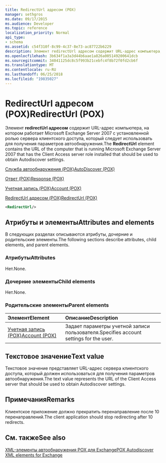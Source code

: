 ```yaml
---
title: RedirectUrl адресом (POX)
manager: sethgros
ms.date: 09/17/2015
ms.audience: Developer
ms.topic: reference
localization_priority: Normal
api_type:
- schema
ms.assetid: c54f310f-8c99-4c37-8e73-ac87722b6229
description: Элемент redirectUrl адресом содержит URL-адрес компьютера, на котором работает Microsoft Exchange Server 2007 с установленной ролью сервера клиентского доступа, который следует использовать для получения параметров автообнаружения.
ms.openlocfilehash: 3b634f1a3a3d44b6aae1a826a005149200641dcb
ms.sourcegitcommit: 34041125dc8c5f993b21cebfc4f8b72f0fd2cb6f
ms.translationtype: MT
ms.contentlocale: ru-RU
ms.lasthandoff: 06/25/2018
ms.locfileid: "19835027"
---
```

# <a name="redirecturl-pox"></a><span data-ttu-id="ad81b-103">RedirectUrl адресом (POX)</span><span class="sxs-lookup"><span data-stu-id="ad81b-103">RedirectUrl (POX)</span></span>

<span data-ttu-id="ad81b-104">Элемент **redirectUrl адресом** содержит URL-адрес компьютера, на котором работает Microsoft Exchange Server 2007 с установленной ролью сервера клиентского доступа, который следует использовать для получения параметров автообнаружения.</span><span class="sxs-lookup"><span data-stu-id="ad81b-104">The **RedirectUrl** element contains the URL of the computer that is running Microsoft Exchange Server 2007 that has the Client Access server role installed that should be used to obtain Autodiscover settings.</span></span> 
  
[<span data-ttu-id="ad81b-105">Служба автообнаружения (POX)</span><span class="sxs-lookup"><span data-stu-id="ad81b-105">AutoDiscover (POX)</span></span>](autodiscover-pox.md)
  
[<span data-ttu-id="ad81b-106">Ответ (POX)</span><span class="sxs-lookup"><span data-stu-id="ad81b-106">Response (POX)</span></span>](response-pox.md)
  
[<span data-ttu-id="ad81b-107">Учетная запись (POX)</span><span class="sxs-lookup"><span data-stu-id="ad81b-107">Account (POX)</span></span>](account-pox.md)
  
[<span data-ttu-id="ad81b-108">RedirectUrl адресом (POX)</span><span class="sxs-lookup"><span data-stu-id="ad81b-108">RedirectUrl (POX)</span></span>](redirecturl-pox.md)
  
```xml
<RedirectUrl/>
```

## <a name="attributes-and-elements"></a><span data-ttu-id="ad81b-109">Атрибуты и элементы</span><span class="sxs-lookup"><span data-stu-id="ad81b-109">Attributes and elements</span></span>

<span data-ttu-id="ad81b-110">В следующих разделах описываются атрибуты, дочерние и родительские элементы.</span><span class="sxs-lookup"><span data-stu-id="ad81b-110">The following sections describe attributes, child elements, and parent elements.</span></span>
  
### <a name="attributes"></a><span data-ttu-id="ad81b-111">Атрибуты</span><span class="sxs-lookup"><span data-stu-id="ad81b-111">Attributes</span></span>

<span data-ttu-id="ad81b-112">Нет.</span><span class="sxs-lookup"><span data-stu-id="ad81b-112">None.</span></span>
  
### <a name="child-elements"></a><span data-ttu-id="ad81b-113">Дочерние элементы</span><span class="sxs-lookup"><span data-stu-id="ad81b-113">Child elements</span></span>

<span data-ttu-id="ad81b-114">Нет.</span><span class="sxs-lookup"><span data-stu-id="ad81b-114">None.</span></span>
  
### <a name="parent-elements"></a><span data-ttu-id="ad81b-115">Родительские элементы</span><span class="sxs-lookup"><span data-stu-id="ad81b-115">Parent elements</span></span>

|<span data-ttu-id="ad81b-116">**Элемент**</span><span class="sxs-lookup"><span data-stu-id="ad81b-116">**Element**</span></span>|<span data-ttu-id="ad81b-117">**Описание**</span><span class="sxs-lookup"><span data-stu-id="ad81b-117">**Description**</span></span>|
|:-----|:-----|
|[<span data-ttu-id="ad81b-118">Учетная запись (POX)</span><span class="sxs-lookup"><span data-stu-id="ad81b-118">Account (POX)</span></span>](account-pox.md) <br/> |<span data-ttu-id="ad81b-119">Задает параметры учетной записи пользователя.</span><span class="sxs-lookup"><span data-stu-id="ad81b-119">Specifies account settings for the user.</span></span>  <br/> |
   
## <a name="text-value"></a><span data-ttu-id="ad81b-120">Текстовое значение</span><span class="sxs-lookup"><span data-stu-id="ad81b-120">Text value</span></span>

<span data-ttu-id="ad81b-121">Текстовое значение представляет URL-адрес сервера клиентского доступа, который должен использоваться для получения параметров автообнаружения.</span><span class="sxs-lookup"><span data-stu-id="ad81b-121">The text value represents the URL of the Client Access server that should be used to obtain Autodiscover settings.</span></span>
  
## <a name="remarks"></a><span data-ttu-id="ad81b-122">Примечания</span><span class="sxs-lookup"><span data-stu-id="ad81b-122">Remarks</span></span>

<span data-ttu-id="ad81b-123">Клиентское приложение должно прекратить перенаправление после 10 перенаправлений.</span><span class="sxs-lookup"><span data-stu-id="ad81b-123">The client application should stop redirecting after 10 redirects.</span></span>
  
## <a name="see-also"></a><span data-ttu-id="ad81b-124">См. также</span><span class="sxs-lookup"><span data-stu-id="ad81b-124">See also</span></span>



[<span data-ttu-id="ad81b-125">XML-элементы автообнаружения POX для Exchange</span><span class="sxs-lookup"><span data-stu-id="ad81b-125">POX Autodiscover XML elements for Exchange</span></span>](pox-autodiscover-xml-elements-for-exchange.md)

